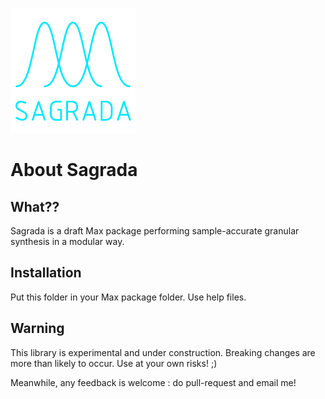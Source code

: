 ![Sagrada : modular granular synthesis](sagrada-icon.png)

# About Sagrada

## What??

Sagrada is a draft Max package performing sample-accurate granular synthesis in a modular way.

## Installation

Put this folder in your Max package folder.
Use help files.

## Warning

This library is experimental and under construction. 
Breaking changes are more than likely to occur.
Use at your own risks! ;)

Meanwhile, any feedback is welcome : do pull-request and email me!
